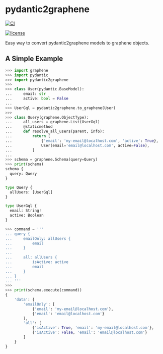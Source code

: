 # pydantic2graphene

[![CI](https://github.com/lfvilella/pydantic2graphene/workflows/CI/badge.svg?event=push)](https://github.com/lfvilella/pydantic2graphene/actions?query=event%3Apush+branch%3Amaster+workflow%3ACI)

[![license](https://img.shields.io/github/license/lfvilella/pydantic2graphene.svg)](https://github.com/lfvilella/pydantic2graphene/blob/master/LICENSE)

Easy way to convert pydantic2graphene models to graphene objects.


## A Simple Example

```py
>>> import graphene
>>> import pydantic
>>> import pydantic2graphene
>>> 
>>> class User(pydantic.BaseModel):
...     email: str
...     active: bool = False
... 
>>> UserGql = pydantic2graphene.to_graphene(User)
>>> 
>>> class Query(graphene.ObjectType):
...     all_users = graphene.List(UserGql)
...     @staticmethod
...     def resolve_all_users(parent, info):
...         return [
...             {'email': 'my-email@localhost.com', 'active': True},
...             User(email='email@localhost.com', active=False),
...         ]
... 
>>> schema = graphene.Schema(query=Query)
>>> print(schema)
schema {
  query: Query
}

type Query {
  allUsers: [UserGql]
}

type UserGql {
  email: String!
  active: Boolean
}

>>> command = '''
... query {
...     emailOnly: allUsers {
...         email
...     }
... 
...     all: allUsers {
...         isActive: active
...         email
...     }
... }
... '''
>>>
>>> print(schema.execute(command))
{
    'data': {
        'emailOnly': [
            {'email': 'my-email@localhost.com'},
            {'email': 'email@localhost.com'}
        ],
        'all': [
            {'isActive': True, 'email': 'my-email@localhost.com'}, 
            {'isActive': False, 'email': 'email@localhost.com'}
        ]
    }
}
```
